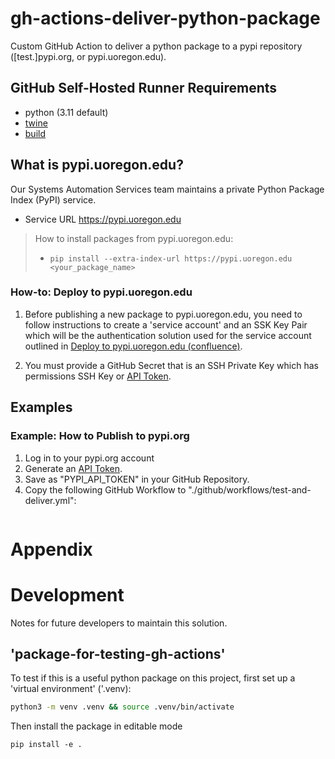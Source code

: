# gh-actions-deliver-python-package

Custom GitHub Action to deliver a python package to a pypi repository ([test.]pypi.org, or pypi.uoregon.edu).

## GitHub Self-Hosted Runner Requirements

- python (3.11 default)
- [twine](https://pypi.org/project/twine/)
- [build](https://pypi.org/project/build/)

## What is pypi.uoregon.edu?

Our Systems Automation Services team maintains a private Python Package Index (PyPI) service.

* Service URL https://pypi.uoregon.edu

> How to install packages from pypi.uoregon.edu:
> 
> * `pip install --extra-index-url https://pypi.uoregon.edu <your_package_name>`

### How-to: Deploy to pypi.uoregon.edu

1. Before publishing a new package to pypi.uoregon.edu, you need to follow instructions to create a 'service account' and an SSK Key Pair which will be the authentication solution used for the service account outlined in [Deploy to pypi.uoregon.edu (confluence)](https://confluence.uoregon.edu/x/ag5aGw).

2. You must provide a GitHub Secret that is an SSH Private Key which has permissions SSH Key or [API Token](https://test.pypi.org/help/#apitoken).

## Examples

### Example: How to Publish to pypi.org

1. Log in to your pypi.org account
2. Generate an [API Token](https://pypi.org/help/#apitoken).
3. Save as "PYPI_API_TOKEN" in your GitHub Repository.
4. Copy the following GitHub Workflow to "./github/workflows/test-and-deliver.yml":

```

```

# Appendix


# Development

Notes for future developers to maintain this solution.

## 'package-for-testing-gh-actions'

To test if this is a useful python package on this project, first set up a 'virtual environment' ('.venv):

```bash
python3 -m venv .venv && source .venv/bin/activate
```

Then install the package in editable mode

```
pip install -e .
```